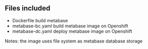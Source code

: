 ## Files included
* Dockerfile build metabase 
* metabase-bc.yaml build metabase image on Openshift
* metabase-dc.yaml deploy metabase image on Openshift

Notes: the image uses file system as metabase database storage